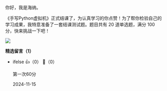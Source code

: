 你好，我是海纳。

《手写Python虚拟机》正式结课了，为认真学习的你点赞！为了帮你检验自己的学习成果，我特意准备了一套结课测试题。题目共有 20 道单选题，满分 100 分，快来挑战一下吧！

[![](https://static001.geekbang.org/resource/image/28/a4/28d1be62669b4f3cc01c36466bf811a4.png?wh=1142%2A201)](http://time.geekbang.org/quiz/intro?act_id=7988&exam_id=18104)
<div><strong>精选留言（1）</strong></div><ul>
<li><span>ifelse</span> 👍（0） 💬（0）<p>第一次60分</p>2024-11-15</li><br/>
</ul>